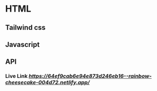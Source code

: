 # HTML
## Tailwind css
## Javascript

## API
### Live Link ***https://64ef9cab6e94e873d246eb16--rainbow-cheesecake-004d72.netlify.app/***

